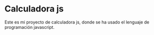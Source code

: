 # Calculadora js


Este es mi proyecto de calculadora js, donde se ha usado el lenguaje de programación javascript.

